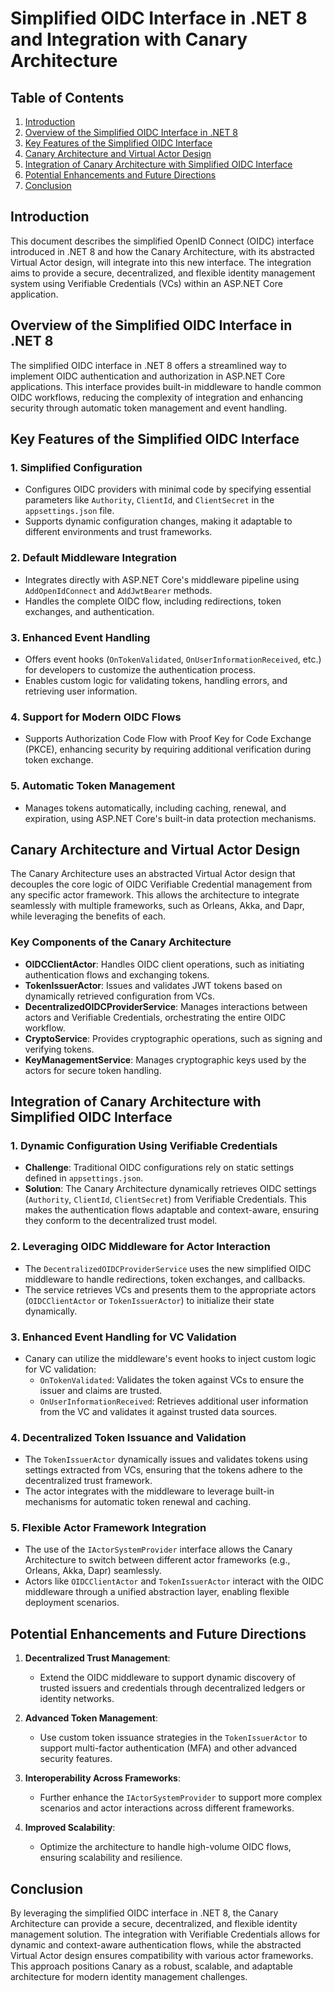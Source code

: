 
# Simplified OIDC Interface in .NET 8 and Integration with Canary Architecture

## Table of Contents
1. [Introduction](#introduction)
2. [Overview of the Simplified OIDC Interface in .NET 8](#overview-of-the-simplified-oidc-interface-in-net-8)
3. [Key Features of the Simplified OIDC Interface](#key-features-of-the-simplified-oidc-interface)
4. [Canary Architecture and Virtual Actor Design](#canary-architecture-and-virtual-actor-design)
5. [Integration of Canary Architecture with Simplified OIDC Interface](#integration-of-canary-architecture-with-simplified-oidc-interface)
6. [Potential Enhancements and Future Directions](#potential-enhancements-and-future-directions)
7. [Conclusion](#conclusion)

## Introduction

This document describes the simplified OpenID Connect (OIDC) interface introduced in .NET 8 and how the Canary Architecture, with its abstracted Virtual Actor design, will integrate into this new interface. The integration aims to provide a secure, decentralized, and flexible identity management system using Verifiable Credentials (VCs) within an ASP.NET Core application.

## Overview of the Simplified OIDC Interface in .NET 8

The simplified OIDC interface in .NET 8 offers a streamlined way to implement OIDC authentication and authorization in ASP.NET Core applications. This interface provides built-in middleware to handle common OIDC workflows, reducing the complexity of integration and enhancing security through automatic token management and event handling.

## Key Features of the Simplified OIDC Interface

### 1. Simplified Configuration
- Configures OIDC providers with minimal code by specifying essential parameters like `Authority`, `ClientId`, and `ClientSecret` in the `appsettings.json` file.
- Supports dynamic configuration changes, making it adaptable to different environments and trust frameworks.

### 2. Default Middleware Integration
- Integrates directly with ASP.NET Core's middleware pipeline using `AddOpenIdConnect` and `AddJwtBearer` methods.
- Handles the complete OIDC flow, including redirections, token exchanges, and authentication.

### 3. Enhanced Event Handling
- Offers event hooks (`OnTokenValidated`, `OnUserInformationReceived`, etc.) for developers to customize the authentication process.
- Enables custom logic for validating tokens, handling errors, and retrieving user information.

### 4. Support for Modern OIDC Flows
- Supports Authorization Code Flow with Proof Key for Code Exchange (PKCE), enhancing security by requiring additional verification during token exchange.

### 5. Automatic Token Management
- Manages tokens automatically, including caching, renewal, and expiration, using ASP.NET Core's built-in data protection mechanisms.

## Canary Architecture and Virtual Actor Design

The Canary Architecture uses an abstracted Virtual Actor design that decouples the core logic of OIDC Verifiable Credential management from any specific actor framework. This allows the architecture to integrate seamlessly with multiple frameworks, such as Orleans, Akka, and Dapr, while leveraging the benefits of each.

### Key Components of the Canary Architecture

- **OIDCClientActor**: Handles OIDC client operations, such as initiating authentication flows and exchanging tokens.
- **TokenIssuerActor**: Issues and validates JWT tokens based on dynamically retrieved configuration from VCs.
- **DecentralizedOIDCProviderService**: Manages interactions between actors and Verifiable Credentials, orchestrating the entire OIDC workflow.
- **CryptoService**: Provides cryptographic operations, such as signing and verifying tokens.
- **KeyManagementService**: Manages cryptographic keys used by the actors for secure token handling.

## Integration of Canary Architecture with Simplified OIDC Interface

### 1. Dynamic Configuration Using Verifiable Credentials
- **Challenge**: Traditional OIDC configurations rely on static settings defined in `appsettings.json`.
- **Solution**: The Canary Architecture dynamically retrieves OIDC settings (`Authority`, `ClientId`, `ClientSecret`) from Verifiable Credentials. This makes the authentication flows adaptable and context-aware, ensuring they conform to the decentralized trust model.

### 2. Leveraging OIDC Middleware for Actor Interaction
- The `DecentralizedOIDCProviderService` uses the new simplified OIDC middleware to handle redirections, token exchanges, and callbacks.
- The service retrieves VCs and presents them to the appropriate actors (`OIDCClientActor` or `TokenIssuerActor`) to initialize their state dynamically.

### 3. Enhanced Event Handling for VC Validation
- Canary can utilize the middleware's event hooks to inject custom logic for VC validation:
  - `OnTokenValidated`: Validates the token against VCs to ensure the issuer and claims are trusted.
  - `OnUserInformationReceived`: Retrieves additional user information from the VC and validates it against trusted data sources.

### 4. Decentralized Token Issuance and Validation
- The `TokenIssuerActor` dynamically issues and validates tokens using settings extracted from VCs, ensuring that the tokens adhere to the decentralized trust framework.
- The actor integrates with the middleware to leverage built-in mechanisms for automatic token renewal and caching.

### 5. Flexible Actor Framework Integration
- The use of the `IActorSystemProvider` interface allows the Canary Architecture to switch between different actor frameworks (e.g., Orleans, Akka, Dapr) seamlessly.
- Actors like `OIDCClientActor` and `TokenIssuerActor` interact with the OIDC middleware through a unified abstraction layer, enabling flexible deployment scenarios.

## Potential Enhancements and Future Directions

1. **Decentralized Trust Management**:
   - Extend the OIDC middleware to support dynamic discovery of trusted issuers and credentials through decentralized ledgers or identity networks.

2. **Advanced Token Management**:
   - Use custom token issuance strategies in the `TokenIssuerActor` to support multi-factor authentication (MFA) and other advanced security features.

3. **Interoperability Across Frameworks**:
   - Further enhance the `IActorSystemProvider` to support more complex scenarios and actor interactions across different frameworks.

4. **Improved Scalability**:
   - Optimize the architecture to handle high-volume OIDC flows, ensuring scalability and resilience.

## Conclusion

By leveraging the simplified OIDC interface in .NET 8, the Canary Architecture can provide a secure, decentralized, and flexible identity management solution. The integration with Verifiable Credentials allows for dynamic and context-aware authentication flows, while the abstracted Virtual Actor design ensures compatibility with various actor frameworks. This approach positions Canary as a robust, scalable, and adaptable architecture for modern identity management challenges.
